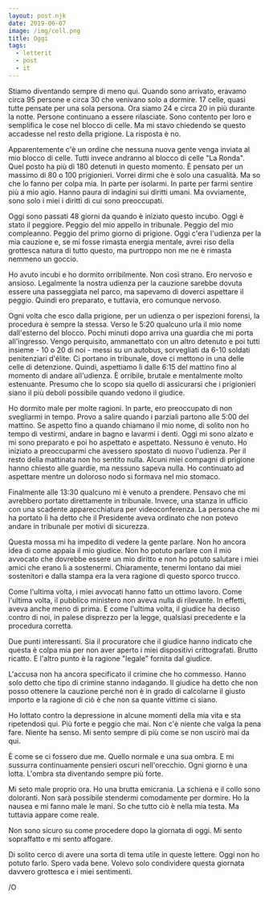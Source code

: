 ```yaml
---
layout: post.njk
date: 2019-06-07
image: /img/cell.png
title: Oggi
tags:
  - letterit
  - post
  - it
---
```


Stiamo diventando sempre di meno qui. Quando sono arrivato, eravamo circa 95 persone e circa 30 che venivano solo a dormire. 17 celle, quasi tutte pensate per una sola persona. Ora siamo 24 e circa 20 in più durante la notte. Persone continuano a essere rilasciate. Sono contento per loro e semplifica le cose nel blocco di celle. Ma mi stavo chiedendo se questo accadesse nel resto della prigione. La risposta è no.

Apparentemente c'è un ordine che nessuna nuova gente venga inviata al mio blocco di celle. Tutti invece andranno al blocco di celle "La Ronda". Quel posto ha più di 180 detenuti in questo momento. È pensato per un massimo di 80 o 100 prigionieri. Vorrei dirmi che è solo una casualità. Ma so che lo fanno per colpa mia. In parte per isolarmi. In parte per farmi sentire più a mio agio. Hanno paura di indagini sui diritti umani. Ma ovviamente, sono solo i miei i diritti di cui sono preoccupati.

Oggi sono passati 48 giorni da quando è iniziato questo incubo. Oggi è stato il peggiore. Peggio del mio appello in tribunale. Peggio del mio compleanno. Peggio del primo giorno di prigione. Oggi c'era l'udienza per la mia cauzione e, se mi fosse rimasta energia mentale, avrei riso della grottesca natura di tutto questo, ma purtroppo non me ne è rimasta nemmeno un goccio.

Ho avuto incubi e ho dormito orribilmente. Non così strano. Ero nervoso e ansioso. Legalmente la nostra udienza per la cauzione sarebbe dovuta essere una passeggiata nel parco, ma sapevamo di doverci aspettare il peggio. Quindi ero preparato, e tuttavia, ero comunque nervoso.

Ogni volta che esco dalla prigione, per un udienza o per ispezioni forensi, la procedura è sempre la stessa. Verso le 5:20 qualcuno urla il mio nome dall'esterno del blocco. Pochi minuti dopo arriva una guardia che mi porta all'ingresso. Vengo perquisito, ammanettato con un altro detenuto e poi tutti insieme - 10 o 20 di noi - messi su un autobus, sorvegliati da 6-10 soldati penitenziari d'élite. Ci portano in tribunale, dove ci mettono in una delle celle di detenzione. Quindi, aspettiamo lì dalle 6:15 del mattino fino al momento di andare all'udienza. È orribile, brutale e mentalmente molto estenuante. Presumo che lo scopo sia quello di assicurarsi che i prigionieri siano il più deboli possibile quando vedono il giudice.

Ho dormito male per molte ragioni. In parte, ero preoccupato di non svegliarmi in tempo. Provo a salire quando i parziali partono alle 5:00 del mattino. Se aspetto fino a quando chiamano il mio nome, di solito non ho tempo di vestirmi, andare in bagno e lavarmi i denti. Oggi mi sono alzato e mi sono preparato e poi ho aspettato e aspettato. Nessuno è venuto. Ho iniziato a preoccuparmi che avessero spostato di nuovo l'udienza. Per il resto della mattinata non ho sentito nulla. Alcuni miei compagni di prigione hanno chiesto alle guardie, ma nessuno sapeva nulla. Ho continuato ad aspettare mentre un doloroso nodo si formava nel mio stomaco.

Finalmente alle 13:30 qualcuno mi è venuto a prendere. Pensavo che mi avrebbero portato direttamente in tribunale. Invece, una stanza in ufficio con una scadente apparecchiatura per videoconferenza. La persona che mi ha portato lì ha detto che il Presidente aveva ordinato che non potevo andare in tribunale per motivi di sicurezza.

Questa mossa mi ha impedito di vedere la gente parlare. Non ho ancora idea di come appaia il mio giudice. Non ho potuto parlare con il mio avvocato che dovrebbe essere un mio diritto e non ho potuto salutare i miei amici che erano lì a sostenermi. Chiaramente, tenermi lontano dai miei sostenitori e dalla stampa era la vera ragione di questo sporco trucco.

Come l'ultima volta, i miei avvocati hanno fatto un ottimo lavoro. Come l'ultima volta, il pubblico ministero non aveva nulla di rilevante. In effetti, aveva anche meno di prima. E come l'ultima volta, il giudice ha deciso contro di noi, in palese disprezzo per la legge, qualsiasi precedente e la procedura corretta.

Due punti interessanti. Sia il procuratore che il giudice hanno indicato che questa è colpa mia per non aver aperto i miei dispositivi crittografati. Brutto ricatto. E l'altro punto è la ragione "legale" fornita dal giudice.

L'accusa non ha ancora specificato il crimine che ho commesso. Hanno solo detto che tipo di crimine stanno indagando. Il giudice ha detto che non posso ottenere la cauzione perché non è in grado di calcolarne il giusto importo e la ragione di ciò è che non sa quante vittime ci siano.

Ho lottato contro la depressione in alcune momenti della mia vita e sta ripetendosi qui. Più forte e peggio che mai. Non c'è niente che valga la pena fare. Niente ha senso. Mi sento sempre di più come se non uscirò mai da qui.

È come se ci fossero due me. Quello normale e una sua ombra. E mi sussurra continuamente pensieri oscuri nell'orecchio. Ogni giorno è una lotta. L'ombra sta diventando sempre più forte.

Mi seto male proprio ora. Ho una brutta emicrania. La schiena e il collo sono doloranti. Non sarà possibile stendermi comodamente per dormire. Ho la nausea e mi fanno male le mani. So che tutto ciò è nella mia testa. Ma tuttavia appare come reale.

Non sono sicuro su come procedere dopo la giornata di oggi. Mi sento sopraffatto e mi sento affogare.

Di solito cerco di avere una sorta di tema utile in queste lettere. Oggi non ho potuto farlo. Spero vada bene. Volevo solo condividere questa giornata davvero grottesca e i miei sentimenti.

/O